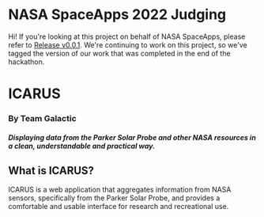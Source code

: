 # NASA SpaceApps 2022 Judging
Hi! If you're looking at this project on behalf of NASA SpaceApps, please refer to [Release v0.0.1](https://github.com/netarvd/galactic/releases/tag/v0.0.1).
We're continuing to work on this project, so we've tagged the version of our work that was completed in the end of the hackathon.

# ICARUS
### By Team Galactic
#### *Displaying data from the Parker Solar Probe and other NASA resources in a clean, understandable and practical way.*

## What is ICARUS?
ICARUS is a web application that aggregates information from NASA sensors, specifically from the Parker Solar Probe, and provides a comfortable and usable interface for research and recreational use.

